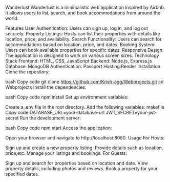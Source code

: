 Wanderlust
Wanderlust is a minimalistic web application inspired by Airbnb. It allows users to list, search, and book accommodations from around the world.

Features
User Authentication: Users can sign up, log in, and log out securely.
Property Listings: Hosts can list their properties with details like location, price, and availability.
Search Functionality: Users can search for accommodations based on location, price, and dates.
Booking System: Users can book available properties for specific dates.
Responsive Design: The application is designed to work on various screen sizes.
Technology Stack
Frontend: HTML, CSS, JavaScript
Backend: Node.js, Express.js
Database: MongoDB
Authentication: Passport
Hosting:Render
Installation
Clone the repository:

bash
Copy code
git clone https://github.com/Krish-agg/Webprojects.git
cd Webprojects
Install the dependencies:

bash
Copy code
npm install
Set up environment variables:

Create a .env file in the root directory.
Add the following variables:
makefile
Copy code
DATABASE_URL=your-database-url
JWT_SECRET=your-jwt-secret
Run the development server:

bash
Copy code
npm start
Access the application:

Open your browser and navigate to http://localhost:8080.
Usage
For Hosts:

Sign up and create a new property listing.
Provide details such as location, price,etc.
Manage your listings and bookings.
For Guests:

Sign up and search for properties based on location and date.
View property details, including photos and reviews.
Book a property for your specified dates.
